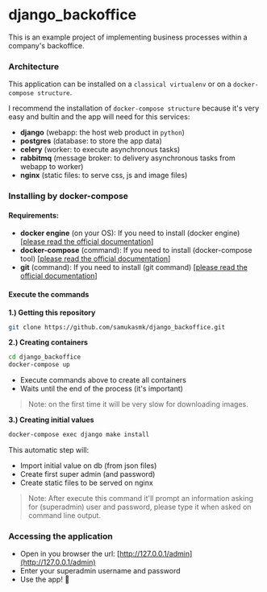 # django_backoffice
This is an example project of implementing business processes within a company's backoffice.

### Architecture
This application can be installed on a `classical virtualenv` or on a `docker-compose structure`.

I recommend the installation of `docker-compose structure` because it's very easy and bultin and the app will need for this services:
- **django** (webapp: the host web product in `python`)
- **postgres** (database: to store the app data)
- **celery** (worker: to execute asynchronous tasks)
- **rabbitmq** (message broker: to delivery asynchronous tasks from webapp to worker)
- **nginx** (static files: to serve css, js and image files)

### Installing by docker-compose
#### Requirements:
- **docker engine** (on your OS): If you need to install (docker engine) [[please read the official documentation]](https://docs.docker.com/engine/install/)
- **docker-compose** (command): If you need to install (docker-compose tool) [[please read the official documentation]](https://docs.docker.com/engine/install/)
- **git** (command): If you need to install (git command) [[please read the official documentation]](https://git-scm.com/book/en/v2/Getting-Started-Installing-Git)

#### Execute the commands
**1.) Getting this repository**
```sh
git clone https://github.com/samukasmk/django_backoffice.git
```

**2.) Creating containers**
```sh
cd django_backoffice
docker-compose up
```
- Execute commands above to create all containers
- Waits until the end of the process (it's important) 

> Note: on the first time it will be very slow for downloading images.

**3.) Creating initial values**
```sh
docker-compose exec django make install
```
This automatic step will:
- Import initial value on db (from json files)
- Create first super admin (and password)
- Create static files to be served on nginx



> Note: After execute this command it'll prompt an information asking for (superadmin) user and password, please type it when asked on command line output.

### Accessing the application
- Open in you browser the url: [http://127.0.0.1/admin](http://127.0.0.1/admin)
- Enter your superadmin username and password
- Use the app! 🎉